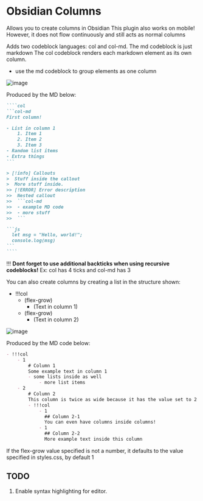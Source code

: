 # Obsidian Columns

Allows you to create columns in Obsidian
This plugin also works on mobile! However, it does not flow continuously and still acts as normal columns

Adds two codeblock languages: col and col-md.
The md codeblock is just markdown
The col codeblock renders each markdown element as its own column.
- use the md codeblock to group elements as one column

![image](https://user-images.githubusercontent.com/62992267/165693107-a19aa048-62e4-44a2-ad23-3bff41deb865.png)

Produced by the MD below:
`````md
````col
```col-md
First column!

- List in column 1
	1. Item 1
	2. Item 2
	3. Item 3
- Random list items
- Extra things
```

> [!info] Callouts
>  Stuff inside the callout
>  More stuff inside.
>> [!ERROR] Error description
>>  Nested callout
>>  ```col-md
>>  - example MD code
>>  - more stuff
>>  ```

```js
  let msg = "Hello, world!";
  console.log(msg)
```
````
`````

!!! **Dont forget to use additional backticks when using recursive codeblocks!** Ex: col has 4 ticks and col-md has 3

You can also create columns by creating a list in the structure shown:
- !!!col
    - (flex-grow)
        - (Text in column 1)
    - (flex-grow)
        - (Text in column 2)

![image](https://user-images.githubusercontent.com/62992267/165693531-5a9d7e8e-864f-40db-a936-cefdb333af22.png)

Produced by the MD code below:
```md
- !!!col
	- 1
		# Column 1
		Some example text in column 1
		- some lists inside as well
			- more list items
	- 2
		# Column 2
		This column is twice as wide because it has the value set to 2
		- !!!col
			- 1
			  ## Column 2-1
			  You can even have columns inside columns!
			- 1
			  ## Column 2-2
			  More example text inside this column
```

If the flex-grow value specified is not a number, it defaults to the value specified in styles.css, by default 1

## TODO

1. Enable syntax highlighting for editor.
